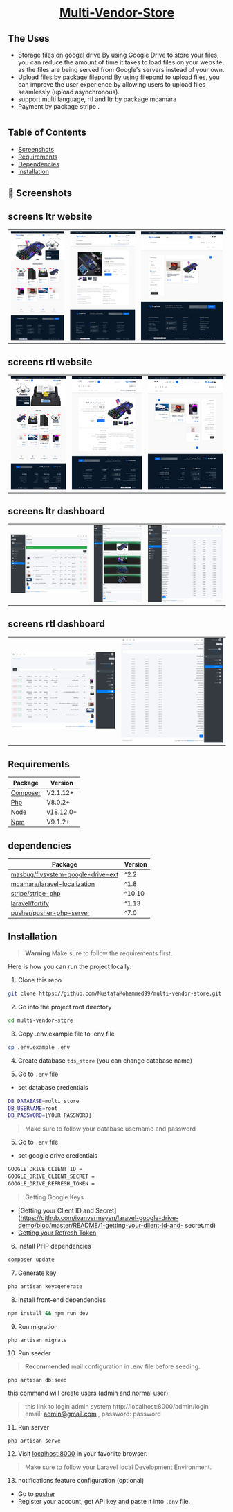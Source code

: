 <a href="https://github.com/MustafaMohammed99/multi-vendor-store"> <h1 align="center">Multi-Vendor-Store </h1></a>

## The Uses
* Storage files on googel drive 
By using Google Drive to store your files, you can reduce the amount of time it takes to load files on your website, as the files are being               served from Google's servers instead of your own.
* Upload files by  package filepond
By using filepond to upload files, you can improve the user experience by allowing users to upload files seamlessly (upload asynchronous).
* support multi language, rtl and ltr  by package mcamara
* Payment by package stripe .


#
## Table of Contents

* [Screenshots](#screenshots)
* [Requirements](#requirements)
* [Dependencies](#dependencies)
* [Installation](#installation)

<a name="screenshots"></a>
## 📸 Screenshots

## screens ltr website
||||
|:----------------------------------------:|:-----------------------------------------:|:-----------------------------------------: |
| ![Imgur](screanshots/front/en/front_index.png) | ![Imgur](screanshots/front/en/front_show.png) | ![Imgur](screanshots/front/en/front_search.png) |

## screens rtl website
||||
|:----------------------------------------:|:-----------------------------------------:|:-----------------------------------------: |
| ![Imgur](screanshots/front/ar/ar_front_index.png) | ![Imgur](screanshots/front/ar/ar_front_show.png) | ![Imgur](screanshots/front/ar/ar_front_search.png) |


## screens ltr dashboard
||||
|:----------------------------------------:|:-----------------------------------------:|:-----------------------------------------: |
| ![Imgur](screanshots/index_product.png) | ![Imgur](screanshots/create_product.png) | ![Imgur](screanshots/role.png) |

## screens rtl dashboard
|||
|:----------------------------------------:|:-----------------------------------------:|
| ![Imgur](screanshots/ar_index_product.png) | ![Imgur](screanshots/ar_role.png) | 

<a name="requirements"></a>
## Requirements

Package | Version
--- | ---
[Composer](https://getcomposer.org/) | V2.1.12+
[Php](https://www.php.net/)          | V8.0.2+
[Node](https://nodejs.org/en/)       | v18.12.0+
[Npm](https://nodejs.org/en/)        | V9.1.2+ 

<a name="dependencies"></a>
## dependencies

Package | Version
---- | ----
[masbug/flysystem-google-drive-ext](https://github.com/masbug/flysystem-google-drive-ext) | ^2.2
[mcamara/laravel-localization](https://github.com/mcamara/laravel-localization) | ^1.8
[stripe/stripe-php](https://github.com/stripe/stripe-php) | ^10.10
[laravel/fortify](https://github.com/laravel/fortify) | ^1.13
[pusher/pusher-php-server](https://github.com/pusher/pusher-http-php) | ^7.0


<a name="installation"></a>
## Installation

> **Warning**
> Make sure to follow the requirements first.

Here is how you can run the project locally:
1. Clone this repo
```sh
git clone https://github.com/MustafaMohammed99/multi-vendor-store.git
```

2. Go into the project root directory
```sh
cd multi-vendor-store
```

3. Copy .env.example file to .env file
```sh
cp .env.example .env
```
4. Create database `tds_store` (you can change database name)

4. Go to `.env` file 
- set database credentials 
```sh 
DB_DATABASE=multi_store
DB_USERNAME=root
DB_PASSWORD=[YOUR PASSWORD]
```
> Make sure to follow your database username and password

5. Go to `.env` file 
- set google drive credentials 
```sh 
GOOGLE_DRIVE_CLIENT_ID =
GOOGLE_DRIVE_CLIENT_SECRET =
GOOGLE_DRIVE_REFRESH_TOKEN =
```
>  Getting Google Keys 
- [Getting your Client ID and Secret](https://github.com/ivanvermeyen/laravel-google-drive-demo/blob/master/README/1-getting-your-dlient-id-and-            secret.md)
- [Getting your Refresh Token](https://github.com/ivanvermeyen/laravel-google-drive-demo/blob/master/README/2-getting-your-refresh-token.md)



6. Install PHP dependencies 
```sh
composer update
```

7. Generate key 
```sh
php artisan key:generate
```

8. install front-end dependencies
```sh
npm install && npm run dev
```

9. Run migration
```
php artisan migrate
```

10. Run seeder

> **Recommended**
>  mail configuration in .env file before seeding.

```
php artisan db:seed
```
this command will create users (admin and normal user):
> this link to login admin system http://localhost:8000/admin/login email: admin@gmail.com , password: password


11. Run server 

```sh
php artisan serve
```  

12. Visit [localhost:8000](http://localhost:8000) in your favoriite browser.

> Make sure to follow your Laravel local Development Environment.

13. notifications feature configuration (optional)
- Go to [pusher](https://pusher.com)
- Register your account, get API key and paste it into `.env` file.
